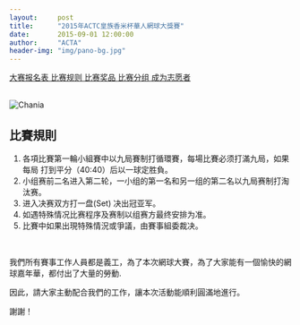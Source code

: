 ```yaml
---
layout:     post
title:      "2015年ACTC皇族香米杯華人網球大獎賽"
date:       2015-09-01 12:00:00
author:     "ACTA"
header-img: "img/pano-bg.jpg"
---
```

<div class="container">
	<p class="text-center">
		<a href="{{ site.baseurl }}/0.register/" class="btn btn-success btn-lg active" role="button"> 大赛报名表 </a>
		<a href="{{ site.baseurl }}/2015/08/31/2015-comp-rule/" class="btn btn-primary btn-lg active" role="button"> 比赛规则 </a>
		<a href="#" class="btn btn-info btn-lg disabled" role="button"> 比赛奖品 </a>
		<a href="#" class="btn btn-warning btn-lg disabled" role="button"> 比赛分组 </a>
		<a href="{{ site.baseurl }}/2015/08/30/2015-volunteer/" class="btn btn-danger btn-lg active" role="button"> 成为志愿者 </a>
	</p>
	<br>
	<div class="row">
		<div class="col-xs-12 col-sm-12 col-md-10 col-md-offset-1 col-lg-10 col-lg-offset-1">
			<img class="img-responsive" src="{{ site.baseurl }}/img/2015-poster.jpg" alt="Chania"  align="middle" />
			<br>
			<h2>比賽規則</h2>
			<ol>
			  <li>各項比賽第一輪小組賽中以九局賽制打循環賽，每場比賽必须打滿九局，如果每局 打到平分（40:40）后以一球定胜負。</li>
			  <li>小组赛前二名进入第二轮，一小组的第一名和另一组的第二名以九局赛制打淘汰赛。</li>
			  <li>进入决赛双方打一盘(Set) 决出冠亚军。</li>
			  <li>如遇特殊情况比赛程序及赛制以组赛方最终安排为准。</li>
			  <li>比賽中如果出現特殊情況或爭議，由賽事組委裁决。</li>
			</ol>
			<br>
			<p>我們所有賽事工作人員都是義工，為了本次網球大賽，為了大家能有一個愉快的網球嘉年華，都付出了大量的勞動.</p>
			<p>因此，請大家主動配合我們的工作，讓本次活動能順利圓滿地進行。</p>
			<p>謝謝！</p>
		</div>
	</div>
</div>